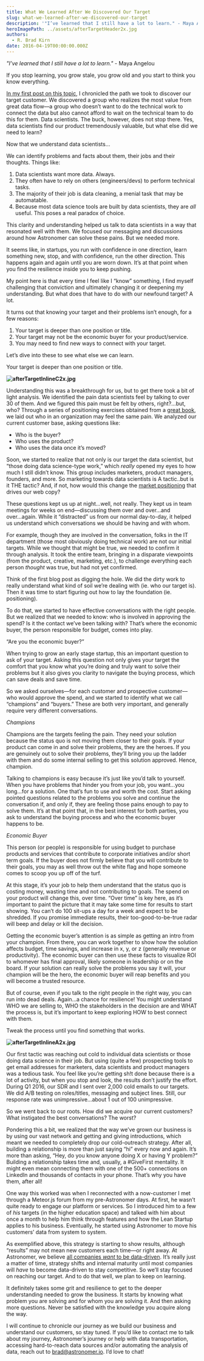 ```yaml
---
title: What We Learned After We Discovered Our Target
slug: what-we-learned-after-we-discovered-our-target
description: '"I’ve learned that I still have a lot to learn." - Maya Angelou'
heroImagePath: ../assets/afterTargetHeader2x.jpg
authors:
  - R. Brad Kirn
date: 2016-04-19T00:00:00.000Z
---
```


_"I’ve learned that I still have a lot to learn."&nbsp;_- Maya Angelou

If you stop learning, you grow stale, you grow old and you start to think you know everything.

[In my first post on this topic](https://www.astronomer.io/blog/how-astronomer-found-its-target-customer), I chronicled the path we took to discover our target customer. We discovered a group who realizes the most value from great data flow––a group who doesn’t want to do the technical work to connect the data but also cannot afford to wait on the technical team to do this for them. Data scientists. The buck, however, does not stop there. Yes, data scientists find our product tremendously valuable, but what else did we need to learn?

Now that we understand data scientists…

We can identify problems and facts about them, their jobs and their thoughts. Things like:

1. Data scientists want more data. Always.
2. They often have to rely on others (engineers/devs) to perform technical tasks. 
3. The majority of their job is data cleaning, a menial task that may be automatable.
4. Because most data science tools are built by data scientists, they are _all_ useful. This poses a real paradox of choice.

This clarity and understanding helped us talk to data scientists in a way that resonated well with them. We focused our messaging and discussions around how Astronomer can solve these pains. But we needed more.

It seems like, in startups, you run with confidence in one direction, learn something new, stop, and with confidence, run the other direction. This happens again and again until you are worn down. It’s at that point when you find the resilience inside you to keep pushing.

My point here is that every time I feel like I “know” something, I find myself challenging that conviction and ultimately changing it or deepening my understanding. But what does that have to do with our newfound target? A lot.

It turns out that knowing your target and their problems isn’t enough, for a few reasons:

1. Your target is deeper than one position or title.
2. Your target may not be the economic buyer for your product/service.
3. You may need to find new ways to connect with your target.

Let’s dive into these to see what else we can learn.

Your target is deeper than one position or title.

**![afterTargetInlineC2x.jpg](../assets/afterTargetInlineC2x.jpg "afterTargetInlineC2x.jpg")**

Understanding this was a breakthrough for us, but to get there took a bit of light analysis. We identified the pain data scientists feel by talking to over 30 of them. And we figured this pain must be felt by others, right?...but, who? Through a series of positioning exercises obtained from a [great book](https://startups.salesforce.com/article/The-SaaS-Startup-Founder-s-Guide), we laid out who in an organization may feel the same pain. We analyzed our current customer base, asking questions like:

- Who is the buyer?
- Who uses the product?
- Who uses the data once it’s moved?

Soon, we started to realize that not only is our target the data scientist, but “those doing data science-type work,” which _really_ opened my eyes to how much I still didn’t know. This group includes marketers, product managers, founders, and more. So marketing towards data scientists is A tactic..but is it THE tactic? And, if not, how would this change the [market positioning](https://en.wikipedia.org/wiki/Positioning_(marketing)) that drives our web copy?

These questions kept us up at night…well, not really. They kept us in team meetings for weeks on end––discussing them over and over...and over...again. While it “distracted” us from our normal day-to-day, it helped us understand which conversations we should be having and with whom.

For example, though they are involved in the conversation, folks in the IT department (those most obviously doing technical work) are not our initial targets. While we thought that might be true, we needed to confirm it through analysis. It took the entire team, bringing in a disparate viewpoints (from the product, creative, marketing, etc.), to challenge everything each person&nbsp;_thought_ was true, but had not yet confirmed.

Think of the first blog post as digging the hole. We did the dirty work to really understand what kind of soil we’re dealing with (ie. who our target is). Then it was time to start figuring out how to lay the foundation (ie. positioning).

To do that, we started to have effective conversations with the right people. But we realized that we needed to know: who is involved in approving the spend? Is it the contact we’ve been talking with? That’s where the economic buyer, the person responsible for budget, comes into play.

“Are you the economic buyer?”

When trying to grow an early stage startup, this an important question to ask of your target. Asking this question not only gives your target the comfort that you know what you’re doing and truly want to solve their problems but it also gives you clarity to navigate the buying process, which can save deals and save time.

So we asked ourselves––for each customer and prospective customer––who would approve the spend, and we started to identify what we call “champions” and “buyers.” These are both very important, and generally require very different conversations.

*Champions*

Champions are the targets feeling the pain. They need your solution because the status quo is not moving them closer to their goals. If your product can come in and solve their problems, they are the heroes. If you are genuinely out to solve their problems, they’ll bring you up the ladder with them and do some internal selling to get this solution approved. Hence, champion.

Talking to champions is easy because it’s just like you’d talk to yourself. When you have problems that hinder you from your job, you want...you long...for a solution. One that’s fun to use and worth the cost. Start asking pointed questions related to the problems you solve and continue the conversation if, and only if, they are feeling those pains enough to pay to solve them. It’s at that point that, in the best interest for both parties, you ask to understand the buying process and who the economic buyer happens to be.

*Economic Buyer*

This person (or people) is responsible for using budget to purchase products and services that contribute to corporate initiatives and/or short term goals. If the buyer does not firmly believe that you will contribute to their goals, you may as well throw out the white flag and hope someone comes to scoop you up off of the turf.

At this stage, it’s your job to help them understand that the status quo is costing money, wasting time and not contributing to goals. The spend on your product will change this, over time. “Over time” is key here, as it’s important to paint the picture that it may take some time for results to start showing. You can’t do 100 sit-ups a day for a week and expect to be shredded. If you promise immediate results, their too-good-to-be-true radar will beep and delay or kill the decision.

Getting the economic buyer’s attention is as simple as getting an intro from your champion. From there, you can work together to show how the solution affects budget, time savings, and increase in x, y, or z (generally revenue or productivity). The economic buyer can then use these facts to visualize ROI to whomever has final approval, likely someone in leadership or on the board. If your solution can really solve the problems you say it will, your champion will be the hero, the economic buyer will reap benefits and you will become a trusted resource.

But of course, even if you talk to the right people in the right way, you can run into dead deals. Again…a chance for resilience! You might understand WHO we are selling to, WHO the stakeholders in the decision are and WHAT the process is, but it’s important to keep exploring HOW to best connect with them.

Tweak the process until you find something that works.

**![afterTargetInlineA2x.jpg](../assets/afterTargetInlineA2x.jpg "afterTargetInlineA2x.jpg")**

Our first tactic was reaching out cold to individual data scientists or those doing data science in their job. But using (quite a few) prospecting tools to get email addresses for marketers, data scientists and product managers was a tedious task. You feel like you’re getting sh!t done because there is a lot of activity, but when you stop and look, the results don’t justify the effort. During Q1 2016, our SDR and I sent over 2,000 cold emails to our targets. We did A/B testing on roles/titles, messaging and subject lines. Still, our response rate was unimpressive...about 1 out of 100 unimpressive.

So we went back to our roots. How did we acquire our current customers? What instigated the best conversations? The worst?

Pondering this a bit, we realized that the way we’ve grown our business is by using our vast network and getting and giving introductions, which meant we needed to completely drop our cold-outreach strategy. After all, building a relationship is more than just saying “hi” every now and again. It’s more than asking, “Hey, do you know anyone doing X or having Y problem?” Building a relationship takes time and, usually, a #GiveFirst mentality. It might even mean connecting them with one of the 500+ connections on LinkedIn and thousands of contacts in your phone. That’s why you have them, after all!

One way this worked was when I reconnected with a now-customer I met through a Meteor.js forum from my pre-Astronomer days. At first, he wasn’t quite ready to engage our platform or services. So I introduced him to a few of _his_ targets (in the higher education space) and talked with him about once a month to help him think through features and how the Lean Startup applies to his business. Eventually, he started using Astronomer to move his customers’ data from system to system.

As exemplified above, this strategy is starting to show results, although “results” may not mean new customers each time––or right away. At Astronomer, we believe [all companies _want_ to be data-driven](https://medium.com/the-magic-metric/you-say-you-re-data-driven-we-call-bullshit-cdf91675c0f4#.zgtugi348). It’s really just a matter of time, strategy shifts and internal maturity until most companies will _have_ to become data-driven to stay competitive. So we’ll stay focused on reaching our target. And to do that well, we plan to keep on learning.

It definitely takes some grit and resilience to get to the deeper understanding needed to grow the business. It starts by knowing what problem you are solving and for whom you are solving it. And then asking more questions. Never be satisfied with the knowledge you acquire along the way.

I will continue to chronicle our journey as we build our business and understand our customers, so stay tuned. If you’d like to contact me to talk about my journey, Astronomer’s journey or help with data transportation, accessing hard-to-reach data sources and/or automating the analysis of data, reach out to [brad@astronomer.io](mailto:brad@astronomer.io). I’d love to chat!

<!-- markdownlint-disable-file -->